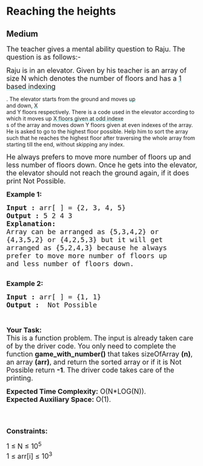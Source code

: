 # Reaching the heights
## Medium 
<div class="problem-statement" style="user-select: auto;">
                <p style="user-select: auto;"></p><p style="user-select: auto;"><span style="font-size: 18px; user-select: auto;">The teacher gives a mental ability question to Raju. The question is as follows:-</span></p>

<p style="user-select: auto;"><span style="font-size: 18px; user-select: auto;">Raju is in an elevator. Given by his teacher is an array of size N which denotes the number of floors and has a <lclighter data-id="lgt261752391" data-bundle-id="2" style="background-image: linear-gradient(transparent 0%, transparent calc(50% - 4px), rgb(204, 242, 241) calc(50% - 4px), rgb(204, 242, 241) 100%); transition: background-position 120ms ease-in-out 0s, padding 120ms ease-in-out 0s; background-size: 100% 200%; background-position: initial; user-select: auto; background-color: initial;">1 based indexing</lclighter><div class="LinerThreadIcon LinerFirst " data-highlight-id="261752391" data-bundle-id="2" id="lgt261752391" style="background-image: url(&quot;https://profile.getliner.com/liner-service-bucket/user_photo_default/color-6/S.svg&quot;); user-select: auto;">
        <div class="LinerThreadIcon__dim" style="user-select: auto;"></div>
        <div class="LinerThreadIcon__mentioned" style="user-select: auto;">
          <div class="LinerThreadIcon__mentionedImg" style="user-select: auto;"></div>
        </div>
        <div class="LinerThreadIcon__onlyMe" style="user-select: auto;">
          <div class="LinerThreadIcon__onlyMeImg" style="user-select: auto;"></div>
        </div>
      </div>. The elevator starts from the ground and moves <lclighter data-id="lgt261752359" data-bundle-id="0" style="background-image: linear-gradient(transparent 0%, transparent calc(50% - 4px), rgb(204, 242, 241) calc(50% - 4px), rgb(204, 242, 241) 100%); transition: background-position 120ms ease-in-out 0s, padding 120ms ease-in-out 0s; background-size: 100% 200%; background-position: initial; user-select: auto;">up</lclighter><div class="LinerThreadIcon LinerFirst " data-highlight-id="261752359" data-bundle-id="0" id="lgt261752359" style="background-image: url(&quot;https://profile.getliner.com/liner-service-bucket/user_photo_default/color-6/S.svg&quot;); user-select: auto;">
        <div class="LinerThreadIcon__dim" style="user-select: auto;"></div>
        <div class="LinerThreadIcon__mentioned" style="user-select: auto;">
          <div class="LinerThreadIcon__mentionedImg" style="user-select: auto;"></div>
        </div>
        <div class="LinerThreadIcon__onlyMe" style="user-select: auto;">
          <div class="LinerThreadIcon__onlyMeImg" style="user-select: auto;"></div>
        </div>
      </div> and down, <lclighter data-id="lgt261752363" data-bundle-id="1" style="background-image: linear-gradient(transparent 0%, transparent calc(50% - 4px), rgb(204, 242, 241) calc(50% - 4px), rgb(204, 242, 241) 100%); transition: background-position 120ms ease-in-out 0s, padding 120ms ease-in-out 0s; background-size: 100% 200%; background-position: initial; user-select: auto;">X</lclighter><div class="LinerThreadIcon LinerFirst " data-highlight-id="261752363" data-bundle-id="1" id="lgt261752363" style="background-image: url(&quot;https://profile.getliner.com/liner-service-bucket/user_photo_default/color-6/S.svg&quot;); user-select: auto;">
        <div class="LinerThreadIcon__dim" style="user-select: auto;"></div>
        <div class="LinerThreadIcon__mentioned" style="user-select: auto;">
          <div class="LinerThreadIcon__mentionedImg" style="user-select: auto;"></div>
        </div>
        <div class="LinerThreadIcon__onlyMe" style="user-select: auto;">
          <div class="LinerThreadIcon__onlyMeImg" style="user-select: auto;"></div>
        </div>
      </div> and Y floors respectively. There is a code used in the elevator according to which it moves up <lclighter data-id="lgt261752371" data-bundle-id="3" style="background-image: linear-gradient(transparent 0%, transparent calc(50% - 4px), rgb(204, 242, 241) calc(50% - 4px), rgb(204, 242, 241) 100%); transition: background-position 120ms ease-in-out 0s, padding 120ms ease-in-out 0s; background-size: 100% 200%; background-position: initial; user-select: auto; background-color: initial;">X floors given at odd indexe</lclighter><div class="LinerThreadIcon LinerFirst " data-highlight-id="261752371" data-bundle-id="3" id="lgt261752371" style="background-image: url(&quot;https://profile.getliner.com/liner-service-bucket/user_photo_default/color-6/S.svg&quot;); user-select: auto;">
        <div class="LinerThreadIcon__dim" style="user-select: auto;"></div>
        <div class="LinerThreadIcon__mentioned" style="user-select: auto;">
          <div class="LinerThreadIcon__mentionedImg" style="user-select: auto;"></div>
        </div>
        <div class="LinerThreadIcon__onlyMe" style="user-select: auto;">
          <div class="LinerThreadIcon__onlyMeImg" style="user-select: auto;"></div>
        </div>
      </div>s of the array and moves down Y floors given at even indexes of the array. He is asked to go to the highest floor possible. Help him to sort the array such that he reaches the highest floor after traversing the whole array from starting till the end, without skipping any index.</span></p>

<p style="user-select: auto;"><span style="font-size: 18px; user-select: auto;">He always prefers to move more number of floors up and less number of floors down. Once he gets into the elevator, the elevator should not reach the ground again, if it does print Not Possible.</span></p>

<p style="user-select: auto;"><span style="font-size: 18px; user-select: auto;"><strong style="user-select: auto;">Example 1:</strong></span></p>

<pre style="user-select: auto;"><span style="font-size: 18px; user-select: auto;"><strong style="user-select: auto;">Input :</strong> arr[ ] = {2, 3, 4, 5}
<strong style="user-select: auto;">Output :</strong> 5 2 4 3
<strong style="user-select: auto;">Explanation:</strong>
Array can be arranged as {5,3,4,2} or 
{4,3,5,2} or {4,2,5,3} but it will get 
arranged as {5,2,4,3} because he always 
prefer to move more number of floors up 
and less number of floors down.
</span></pre>

<p style="user-select: auto;"><br style="user-select: auto;">
<span style="font-size: 18px; user-select: auto;"><strong style="user-select: auto;">Example 2:</strong></span></p>

<pre style="user-select: auto;"><span style="font-size: 18px; user-select: auto;"><strong style="user-select: auto;">Input :</strong> arr[ ] = {1, 1} <strong style="user-select: auto;">
Output :</strong>  Not Possible </span></pre>

<p style="user-select: auto;">&nbsp;</p>

<p style="user-select: auto;"><span style="font-size: 18px; user-select: auto;"><strong style="user-select: auto;">Your Task:</strong><br style="user-select: auto;">
This is a function problem. The input is already taken care of by the driver code. You only need to complete the function <strong style="user-select: auto;">game_with_number()</strong> that takes sizeOfArray <strong style="user-select: auto;">(n)</strong>, an array <strong style="user-select: auto;">(arr)</strong>, and return the sorted array or if it is Not Possible return <strong style="user-select: auto;">-1</strong>. The driver code takes care of the printing.</span></p>

<p style="user-select: auto;"><span style="font-size: 18px; user-select: auto;"><strong style="user-select: auto;">Expected Time Complexity:</strong>&nbsp;O(N*LOG(N)).<br style="user-select: auto;">
<strong style="user-select: auto;">Expected Auxiliary Space:</strong>&nbsp;O(1).</span></p>

<p style="user-select: auto;">&nbsp;</p>

<p style="user-select: auto;"><br style="user-select: auto;">
<span style="font-size: 18px; user-select: auto;"><strong style="user-select: auto;">Constraints:</strong></span></p>

<p style="user-select: auto;"><span style="font-size: 18px; user-select: auto;">1&nbsp;≤&nbsp;N ≤&nbsp;10<sup style="user-select: auto;">5</sup><br style="user-select: auto;">
1&nbsp;≤ arr[i]&nbsp;≤&nbsp;10<sup style="user-select: auto;">3</sup></span></p>
 <p style="user-select: auto;"></p>
            </div>
